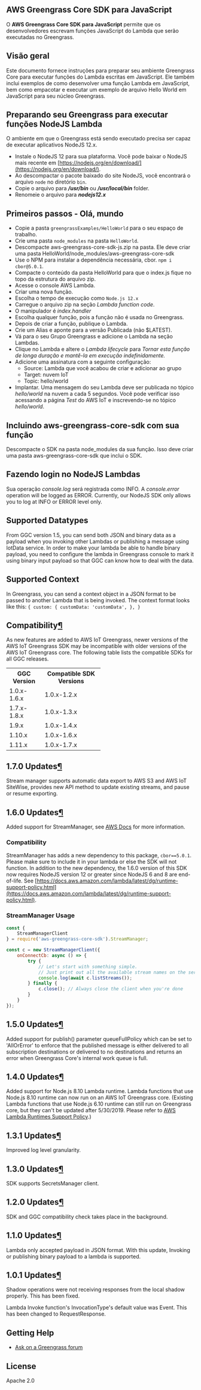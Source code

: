 ## AWS Greengrass Core SDK para JavaScript

O **AWS Greengrass Core SDK para JavaScript** permite que os desenvolvedores escrevam funções JavaScript do Lambda que serão executadas no Greengrass.

## Visão geral

Este documento fornece instruções para preparar seu ambiente Greengrass Core para executar funções do Lambda escritas em JavaScript. Ele também inclui exemplos de como desenvolver uma função Lambda em JavaScript, bem como empacotar e executar um exemplo de arquivo Hello World em JavaScript para seu núcleo Greengrass.

## Preparando seu Greengrass para executar funções NodeJS Lambda

O ambiente em que o Greengrass está sendo executado precisa ser capaz de executar aplicativos NodeJS 12.x.

*   Instale o NodeJS 12 para sua plataforma. Você pode baixar o NodeJS mais recente em [https://nodejs.org/en/download/](https://nodejs.org/en/download/).
*   Ao descompactar o pacote baixado do site NodeJS, você encontrará o arquivo `node` no diretório `bin`.
*   Copie o arquivo para _**/usr/bin**_ ou _**/usr/local/bin**_ folder.
*   Renomeie o arquivo para _**nodejs12.x**_

## Primeiros passos - Olá, mundo

*   Copie a pasta `greengrassExamples/HelloWorld` para o seu espaço de trabalho.
*   Crie uma pasta `node_modules` na pasta `HelloWorld`.
*   Descompacte aws-greengrass-core-sdk-js.zip na pasta. Ele deve criar uma pasta HelloWorld/node_modules/aws-greengrass-core-sdk
*   Use o NPM para instalar a dependência necessária, cbor. `npm i cbor@5.0.1`.
*   Compacte o conteúdo da pasta HelloWorld para que o index.js fique no topo da estrutura do arquivo zip.
*   Acesse o console AWS Lambda.
*   Criar uma nova função.
*   Escolha o tempo de execução como `Node.js 12.x`
*   Carregue o arquivo zip na seção _Lambda function code_.
*   O manipulador é _index.handler_
*   Escolha qualquer função, pois a função não é usada no Greengrass.
*   Depois de criar a função, publique o Lambda.
*   Crie um Alias e aponte para a versão Publicada (não $LATEST).
*   Vá para o seu Grupo Greengrass e adicione o Lambda na seção Lambdas.
*   Clique no Lambda e altere o _Lambda lifecycle_ para _Tornar esta função de longa duração e mantê-la em execução indefinidamente._
*   Adicione uma assinatura com a seguinte configuração:
    *   Source: Lambda que você acabou de criar e adicionar ao grupo
    *   Target: nuvem IoT
    *   Topic: hello/world
*   Implantar. Uma mensagem do seu Lambda deve ser publicada no tópico _hello/world_ na nuvem a cada 5 segundos. Você pode verificar isso acessando a página _Test_ do AWS IoT e inscrevendo-se no tópico _hello/world_.

## Incluindo aws-greengrass-core-sdk com sua função

Descompacte o SDK na pasta node_modules da sua função. Isso deve criar uma pasta aws-greengrass-core-sdk que inclui o SDK.

## Fazendo login no NodeJS Lambdas

Sua operação _console.log_ será registrada como INFO. A _console.error_ operation will be logged as ERROR. Currently, our NodeJS SDK only allows you to log at INFO or ERROR level only.

## Supported Datatypes

From GGC version 1.5, you can send both JSON and binary data as a payload when you invoking other Lambdas or publishing a message using IotData service. In order to make your lambda be able to handle binary payload, you need to configure the lambda in Greengrass console to mark it using binary input payload so that GGC can know how to deal with the data.

## Supported Context

In Greengrass, you can send a context object in a JSON format to be passed to another Lambda that is being invoked. The context format looks like this: `{ custom: { customData: 'customData', }, }`

<div class="section" id="compatibility">

## Compatibility[¶](#compatibility "Permalink to this headline")

As new features are added to AWS IoT Greengrass, newer versions of the AWS IoT Greengrass SDK may be incompatible with older versions of the AWS IoT Greengrass core. The following table lists the compatible SDKs for all GGC releases.


<table style="width:50%">

<tbody>

<tr>

<th>GGC Version</th>

<th>Compatible SDK Versions</th>

</tr>

<tr>

<td>1.0.x-1.6.x</td>

<td>1.0.x-1.2.x</td>

</tr>

<tr>

<td>1.7.x-1.8.x</td>

<td>1.0.x-1.3.x</td>

</tr>

<tr>

<td>1.9.x</td>

<td>1.0.x-1.4.x</td>

</tr>

<tr>

<td>1.10.x</td>

<td>1.0.x-1.6.x</td>

</tr>

<tr>

<td>1.11.x</td>

<td>1.0.x-1.7.x</td>

</tr>

</tbody>

</table>

</div>

<div class="Section" id="1.7.0updates">

## 1.7.0 Updates[¶](#1.7.0updates "Permalink to this headline")

Stream manager supports automatic data export to AWS S3 and AWS IoT SiteWise, provides new API method to update existing streams, and pause or resume exporting.

</div>

<div class="Section" id="1.6.0updates">

## 1.6.0 Updates[¶](#1.6.0updates "Permalink to this headline")

Added support for StreamManager, see [AWS Docs](https://docs.aws.amazon.com/greengrass/latest/developerguide/stream-manager.html)
for more information.

### Compatibility

StreamManager has adds a new dependency to this package, `cbor==5.0.1`. 
Please make sure to include it in your lambda or else the SDK will not function.
In addition to the new dependency, the 1.6.0 version of this SDK now requires NodeJS version 12
or greater since NodeJS 6 and 8 are end-of-life. See [https://docs.aws.amazon.com/lambda/latest/dg/runtime-support-policy.html](https://docs.aws.amazon.com/lambda/latest/dg/runtime-support-policy.html).

### StreamManager Usage

```javascript
const {
    StreamManagerClient
} = require('aws-greengrass-core-sdk').StreamManager;

const c = new StreamManagerClient({
    onConnectCb: async () => {
        try {
            // Let's start with something simple.
            // Just print out all the available stream names on the server 
            console.log(await c.listStreams());
        } finally {
            c.close(); // Always close the client when you're done
        }
    }
});
```

</div>

<div class="Section" id="1.5.0updates">

## 1.5.0 Updates[¶](#1.5.0updates "Permalink to this headline")

Added support for publish() parameter queueFullPolicy which can be set to 'AllOrError' to enforce that the published message is either delivered to all subscription destinations or delivered to no destinations and returns an error when Greengrass Core's internal work queue is full.

</div>

<div class="Section" id="1.4.0updates">

## 1.4.0 Updates[¶](#1.4.0updates "Permalink to this headline")

Added support for Node.js 8.10 Lambda runtime. Lambda functions that use Node.js 8.10 runtime can now run on an AWS IoT Greengrass core. (Existing Lambda functions that use Node.js 6.10 runtime can still run on Greengrass core, but they can't be updated after 5/30/2019. Please refer to [AWS Lambda Runtimes Support Policy](https://docs.aws.amazon.com/lambda/latest/dg/runtime-support-policy.html).)

</div>

<div class="Section" id="1.3.1updates">

## 1.3.1 Updates[¶](#1.3.1updates "Permalink to this headline")

Improved log level granularity.

</div>

<div class="Section" id="1.3.0updates">

## 1.3.0 Updates[¶](#1.3.0updates "Permalink to this headline")

SDK supports SecretsManager client.

</div>

<div class="Section" id="1.2.0updates">

## 1.2.0 Updates[¶](#1.2.0updates "Permalink to this headline")

SDK and GGC compatibility check takes place in the background.

</div>

<div class="Section" id="1.1.0updates">

## 1.1.0 Updates[¶](#1.1.0updates "Permalink to this headline")

Lambda only accepted payload in JSON format. With this update, Invoking or publishing binary payload to a lambda is supported.

</div>

<div class="Section" id="1.0.1updates">

## 1.0.1 Updates[¶](#1.0.1updates "Permalink to this headline")

Shadow operations were not receiving responses from the local shadow properly. This has been fixed.

Lambda Invoke function's InvocationType's default value was Event. This has been changed to RequestResponse.

</div>

## Getting Help

*   [Ask on a Greengrass forum](https://forums.aws.amazon.com/forum.jspa?forumID=254)

## License

Apache 2.0
